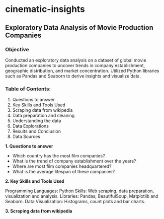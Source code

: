 # cinematic-insights

## Exploratory Data Analysis of Movie Production Companies 

### Objective

Conducted an exploratory data analysis on a dataset of global movie production companies to uncover trends in company establishment, geographic distribution, and market concentration. Utilized Python libraries such as Pandas and Seaborn to derive insights and visualize data.

### Table of Contents:

1. Questions to answer
2. Key Skills and Tools Used
3. Scraping data from wikipedia
4. Data preparation and cleaning 
5. Understanding the data
6. Data Explorations
7. Results and Conclusion
8. Data Sources

**1. Questions to answer**

- Which country has the most film companies?
- What is the trend of company establishment over the years?
- Where are most film companies headquartered?
- What is the average lifespan of these companies?

   
**2. Key Skills and Tools Used**

Programming Languages: Python
Skills: Web scraping, data preparation, visualization and analysis.
Libraries: Pandas, BeautifulSoup, Matplotlib and Seaborn.
Data Visualization: Histograms, count plots and bar charts.

**3. Scraping data from wikipedia**
